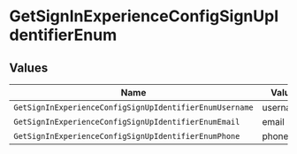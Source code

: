 # GetSignInExperienceConfigSignUpIdentifierEnum


## Values

| Name                                                    | Value                                                   |
| ------------------------------------------------------- | ------------------------------------------------------- |
| `GetSignInExperienceConfigSignUpIdentifierEnumUsername` | username                                                |
| `GetSignInExperienceConfigSignUpIdentifierEnumEmail`    | email                                                   |
| `GetSignInExperienceConfigSignUpIdentifierEnumPhone`    | phone                                                   |